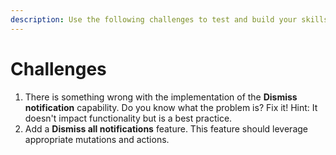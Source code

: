 ```yaml
---
description: Use the following challenges to test and build your skills.
---
```


# Challenges

1. There is something wrong with the implementation of the **Dismiss notification** capability. Do you know what the problem is? Fix it! Hint: It doesn't impact functionality but is a best practice.
2. Add a **Dismiss all notifications** feature. This feature should leverage appropriate mutations and actions.

